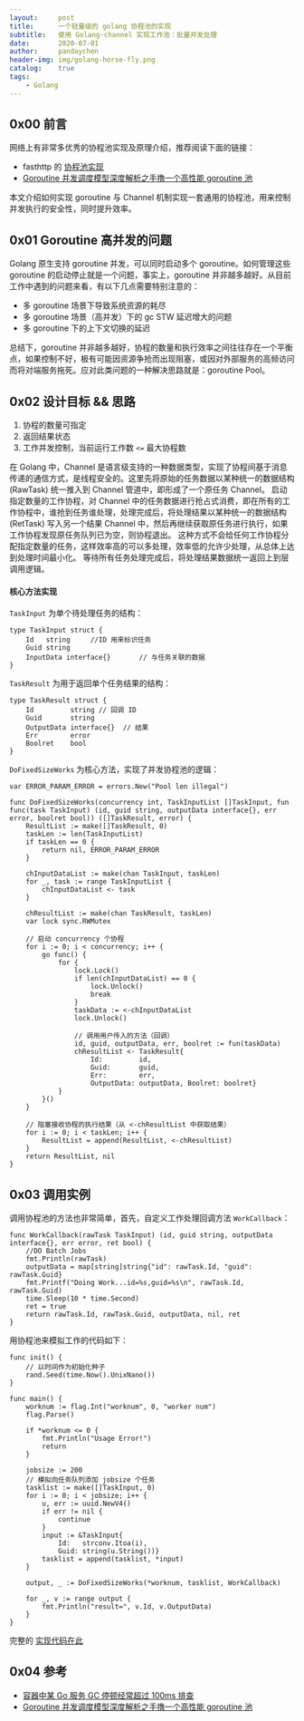 ```yaml
---
layout:     post
title:      一个轻量级的 golang 协程池的实现
subtitle:   使用 Golang-channel 实现工作池：批量并发处理
date:       2020-07-01
author:     pandaychen
header-img: img/golang-horse-fly.png
catalog:    true
tags:
    - Golang
---
```



##  0x00    前言
网络上有非常多优秀的协程池实现及原理介绍，推荐阅读下面的链接：
-   fasthttp 的 [协程池实现](https://github.com/valyala/fasthttp/blob/master/workerpool.go)
-   [Goroutine 并发调度模型深度解析之手撸一个高性能 goroutine 池](https://taohuawu.club/high-performance-implementation-of-goroutine-pool)

本文介绍如何实现 goroutine 与 Channel 机制实现一套通用的协程池，用来控制并发执行的安全性，同时提升效率。

##  0x01    Goroutine 高并发的问题
Golang 原生支持 goroutine 并发，可以同时启动多个 goroutine。如何管理这些 goroutine 的启动停止就是一个问题，事实上，goroutine 并非越多越好。从目前工作中遇到的问题来看，有以下几点需要特别注意的：
-   多 goroutine 场景下导致系统资源的耗尽
-   多 goroutine 场景（高并发）下的 gc STW 延迟增大的问题
-   多 goroutine 下的上下文切换的延迟

总结下，goroutine 并非越多越好，协程的数量和执行效率之间往往存在一个平衡点，如果控制不好，极有可能因资源争抢而出现阻塞，或因对外部服务的高频访问而将对端服务拖死。应对此类问题的一种解决思路就是：goroutine Pool。

##  0x02    设计目标 && 思路
1.  协程的数量可指定
2.  返回结果状态
3.  工作并发控制，当前运行工作数 `<=` 最大协程数

在 Golang 中，Channel 是语言级支持的一种数据类型，实现了协程间基于消息传递的通信方式，是线程安全的。这里先将原始的任务数据以某种统一的数据结构 (RawTask) 统一推入到 Channel 管道中，即形成了一个原任务 Channel。
启动指定数量的工作协程，对 Channel 中的任务数据进行抢占式消费，即在所有的工作协程中，谁抢到任务谁处理，处理完成后，将处理结果以某种统一的数据结构 (RetTask) 写入另一个结果 Channel 中，然后再继续获取原任务进行执行，如果工作协程发现原任务队列已为空，则协程退出。
这种方式不会给任何工作协程分配指定数量的任务，这样效率高的可以多处理，效率低的允许少处理，从总体上达到处理时间最小化。
等待所有任务处理完成后，将处理结果数据统一返回上到层调用逻辑。

####    核心方法实现

`TaskInput` 为单个待处理任务的结构：
```golang
type TaskInput struct {
	Id   string     //ID 用来标识任务
	Guid string
	InputData interface{}       // 与任务关联的数据
}
```

`TaskResult` 为用于返回单个任务结果的结构：

```GOLANG
type TaskResult struct {
	Id         string // 回调 ID
	Guid       string
	OutputData interface{}  // 结果
	Err        error
	Boolret    bool
}
```

`DoFixedSizeWorks` 为核心方法，实现了并发协程池的逻辑：

```golang
var ERROR_PARAM_ERROR = errors.New("Pool len illegal")

func DoFixedSizeWorks(concurrency int, TaskInputList []TaskInput, fun func(task TaskInput) (id, guid string, outputData interface{}, err error, boolret bool)) ([]TaskResult, error) {
	ResultList := make([]TaskResult, 0)
	taskLen := len(TaskInputList)
	if taskLen == 0 {
		return nil, ERROR_PARAM_ERROR
    }

	chInputDataList := make(chan TaskInput, taskLen)
	for _, task := range TaskInputList {
		chInputDataList <- task
	}

	chResultList := make(chan TaskResult, taskLen)
	var lock sync.RWMutex

    // 启动 concurrency 个协程
	for i := 0; i < concurrency; i++ {
		go func() {
			for {
				lock.Lock()
				if len(chInputDataList) == 0 {
					lock.Unlock()
					break
				}
				taskData := <-chInputDataList
                lock.Unlock()

                // 调用用户传入的方法（回调）
				id, guid, outputData, err, boolret := fun(taskData)
				chResultList <- TaskResult{
					Id:         id,
					Guid:       guid,
					Err:        err,
					OutputData: outputData, Boolret: boolret}
			}
		}()
	}

	// 阻塞接收协程的执行结果（从 <-chResultList 中获取结果）
	for i := 0; i < taskLen; i++ {
		ResultList = append(ResultList, <-chResultList)
	}
	return ResultList, nil
}
```

##  0x03    调用实例
调用协程池的方法也非常简单，首先，自定义工作处理回调方法 `WorkCallback`：
```golang
func WorkCallback(rawTask TaskInput) (id, guid string, outputData interface{}, err error, ret bool) {
	//DO Batch Jobs
	fmt.Println(rawTask)
	outputData = map[string]string{"id": rawTask.Id, "guid": rawTask.Guid}
	fmt.Printf("Doing Work...id=%s,guid=%s\n", rawTask.Id, rawTask.Guid)
	time.Sleep(10 * time.Second)
	ret = true
	return rawTask.Id, rawTask.Guid, outputData, nil, ret
}
```

用协程池来模拟工作的代码如下：
```golang
func init() {
	// 以时间作为初始化种子
	rand.Seed(time.Now().UnixNano())
}

func main() {
	worknum := flag.Int("worknum", 0, "worker num")
	flag.Parse()

	if *worknum <= 0 {
		fmt.Println("Usage Error!")
		return
	}

    jobsize := 200
    // 模拟向任务队列添加 jobsize 个任务
	tasklist := make([]TaskInput, 0)
	for i := 0; i < jobsize; i++ {
		u, err := uuid.NewV4()
		if err != nil {
			continue
		}
		input := &TaskInput{
			Id:   strconv.Itoa(i),
			Guid: string(u.String())}
		tasklist = append(tasklist, *input)
	}

	output, _ := DoFixedSizeWorks(*worknum, tasklist, WorkCallback)

	for _, v := range output {
		fmt.Println("result=", v.Id, v.OutputData)
	}
}
```

完整的 [实现代码在此](https://github.com/pandaychen/go-worker-pool/blob/master/batch_wpool.go)

##  0x04    参考
-   [容器中某 Go 服务 GC 停顿经常超过 100ms 排查](http://www.dockone.io/article/9387)
-   [Goroutine 并发调度模型深度解析之手撸一个高性能 goroutine 池](https://taohuawu.club/high-performance-implementation-of-goroutine-pool)

